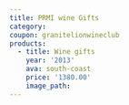 ```yaml
---
title: PRMI wine Gifts
category:
coupon: granitelionwineclub
products:
  - title: Wine gifts
    year: '2013'
    ava: south-coast
    price: '1380.00'
    image_path:
---
```



